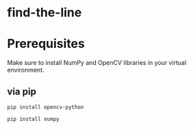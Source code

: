 # find-the-line




# Prerequisites

Make sure to install NumPy and OpenCV libraries in your virtual environment.


via pip
---
```
pip install opencv-python
```
```
pip install numpy
```
